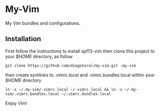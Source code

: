 # My-Vim
My Vim bundles and configurations.

## Installation
First follow the instructions to install spf13-vim then clone this project to your *$HOME* directory, as follow

    git clone https://github.com/diegotoral/my-vim.git .my-vim

then create symlinks to .vimrc.local and .vimrc.bundles.local within your *$HOME* directory

    ln -s ~/.my-vim/.vimrc.local ~/.vimrc.local && ln -s ~/.my-vim/.vimrc.bundles.local ~/.vimrc.bundles.local

Enjoy Vim!
